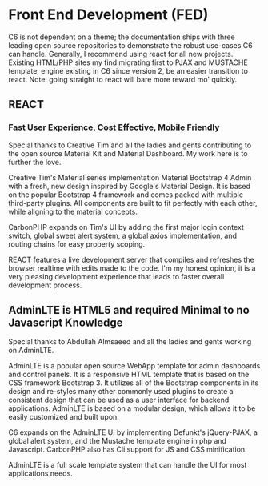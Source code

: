 # Front End Development (FED)

C6 is not dependent on a theme; the documentation ships with three leading open source repositories to demonstrate the 
robust use-cases C6 can handle. Generally, I recommend using react for all new projects. Existing HTML/PHP sites my find 
migrating first to PJAX and MUSTACHE template, engine existing in C6 since version 2, be an easier transition to react. 
Note: going straight to react will bare more reward mo' quickly.


## REACT
### Fast User Experience, Cost Effective, Mobile Friendly

Special thanks to Creative Tim and all the ladies and gents contributing to the open source Material Kit and Material Dashboard. My work here is to further the love.

Creative Tim's Material series implementation Material Bootstrap 4 Admin with a fresh, new design inspired by Google's Material Design. It is based on the popular Bootstrap 4 framework and comes packed with multiple third-party plugins. All components are built to fit perfectly with each other, while aligning to the material concepts.

CarbonPHP expands on Tim's UI by adding the first major login context switch, global sweet alert system, a global axios implementation, and routing chains for easy property scoping.

REACT features a live development server that compiles and refreshes the browser realtime with edits made to the code. I'm my honest opinion, it is a very pleasing development experience that leads to faster overall development process.


## AdminLTE is HTML5 and required Minimal to no Javascript Knowledge

Special thanks to Abdullah Almsaeed and all the ladies and gents working on AdminLTE.

AdminLTE is a popular open source WebApp template for admin dashboards and control panels. It is a responsive HTML template that is based on the CSS framework Bootstrap 3. It utilizes all of the Bootstrap components in its design and re-styles many other commonly used plugins to create a consistent design that can be used as a user interface for backend applications. AdminLTE is based on a modular design, which allows it to be easily customized and built upon.

C6 expands on the AdminLTE UI by implementing Defunkt's jQuery-PJAX, a global alert system, and the Mustache template engine in php and Javascript. CarbonPHP also has Cli support for JS and CSS minification.

AdminLTE is a full scale template system that can handle the UI for most applications needs.


